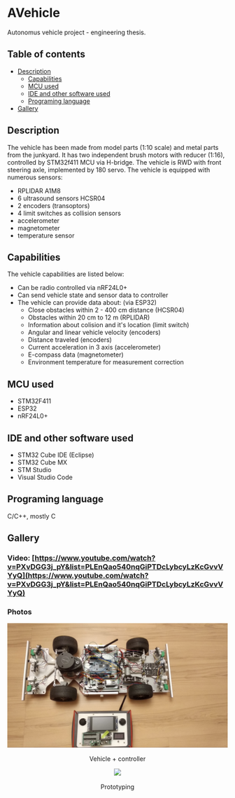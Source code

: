 # AVehicle
Autonomus vehicle project - engineering thesis. 

## Table of contents
- [Description](#description) 
  - [Capabilities](#capabilities) 
  - [MCU used](#mcu-used) 
  - [IDE and other software used](#ide-and-other-software-used)
  - [Programing language](#programing-language)
- [Gallery](#gallery)


## Description
The vehicle has been made from model parts (1:10 scale) and metal parts from the junkyard. It has two independent brush motors with reducer (1:16), controlled by STM32f411 MCU via H-bridge. The vehicle is RWD with front steering axle, implemented by 180 servo. The vehicle is equipped with numerous sensors:
- RPLIDAR A1M8
- 6 ultrasound sensors HCSR04
- 2 encoders (transoptors)
- 4 limit switches as collision sensors
- accelerometer
- magnetometer
- temperature sensor

## Capabilities

The vehicle capabilities are listed below:
- Can be radio controlled via nRF24L0+
- Can send vehicle state and sensor data to controller
- The vehicle can provide data about: (via ESP32)
  - Close obstacles within 2 - 400 cm distance (HCSR04)
  - Obstacles within 20 cm to 12 m (RPLIDAR)
  - Information about colision and it's location (limit switch)
  - Angular and linear vehicle velocity (encoders)
  - Distance traveled (encoders)
  - Current acceleration in 3 axis (accelerometer)
  - E-compass data (magnetometer)
  - Environment temperature for measurement correction 

## MCU used

- STM32F411
- ESP32
- nRF24L0+

## IDE and other software used

- STM32 Cube IDE (Eclipse)
- STM32 Cube MX
- STM Studio
- Visual Studio Code

## Programing language

C/C++, mostly C

## Gallery

### Video: [https://www.youtube.com/watch?v=PXvDGG3j_pY&list=PLEnQao540nqGiPTDcLybcyLzKcGvvVYyQ](https://www.youtube.com/watch?v=PXvDGG3j_pY&list=PLEnQao540nqGiPTDcLybcyLzKcGvvVYyQ)

### Photos 

 <p align = "center"> <img src = "Photos/Pojazd + kontroler.jpg" width="576"</p>
 <p align = "center"> Vehicle + controller
   

 <p align = "center"> <img src = "Próby na płytce stykowej.jpg" width="576"</p>
 <p align = "center"> Prototyping 
 

  
